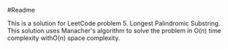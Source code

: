 #Readme

This is a solution for LeetCode problem 5. Longest Palindromic Substring. This solution uses Manacher's algorithm to solve the problem in O(n) time complexity withO(n) space complexity.